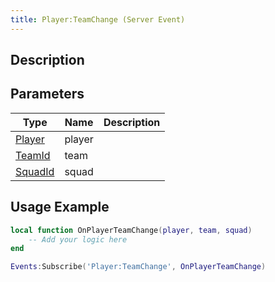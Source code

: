 ```yaml
---
title: Player:TeamChange (Server Event)
---
```

## Description

## Parameters

| Type                                   | Name   | Description |
| -------------------------------------- | ------ | ----------- |
| [Player](/vext/ref/server/class/player)  | player |             |
| [TeamId](/vext/ref/fb/teamid)   | team   |             |
| [SquadId](/vext/ref/fb/squadid) | squad  |             |

## Usage Example

``` lua
local function OnPlayerTeamChange(player, team, squad)
    -- Add your logic here
end

Events:Subscribe('Player:TeamChange', OnPlayerTeamChange)
```
